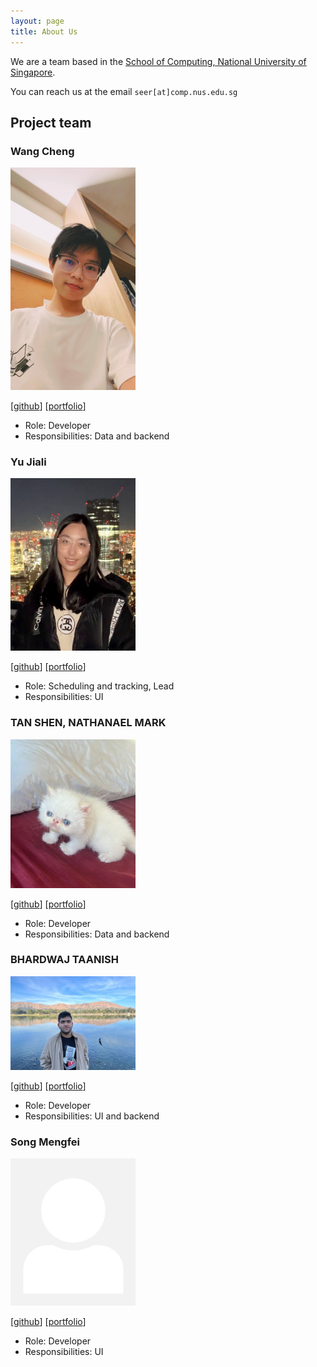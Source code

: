 ```yaml
---
layout: page
title: About Us
---
```


We are a team based in the [School of Computing, National University of Singapore](http://www.comp.nus.edu.sg).

You can reach us at the email `seer[at]comp.nus.edu.sg`

## Project team

### Wang Cheng

<img src="images/wangcheng0116.png" width="200px">  

[[github](https://github.com/wangcheng0116)]
[[portfolio](team/wangcheng0116.md)]

* Role: Developer
* Responsibilities: Data and backend

### Yu Jiali

<img src="images/a1waysd.png" width="200px">

[[github](http://github.com/a1waysd)]
[[portfolio](team/a1waysd.md)]

* Role: Scheduling and tracking, Lead
* Responsibilities: UI

### TAN SHEN, NATHANAEL MARK

<img src="images/itsnattan.png" width="200px">

[[github](https://github.com/itsNatTan)] 
[[portfolio](team/itsnattan.md)]

* Role: Developer
* Responsibilities: Data and backend

### BHARDWAJ TAANISH

<img src="images/d_limiter.png" width="200px">

[[github](http://github.com/D-Limiter)]
[[portfolio](team/d_limiter.md)]

* Role: Developer
* Responsibilities: UI and backend

### Song Mengfei

<img src="images/song-mengfei.png" width="200px">

[[github](http://github.com/Song-Mengfei)]
[[portfolio](team/song-mengfei.md)]

* Role: Developer
* Responsibilities: UI
